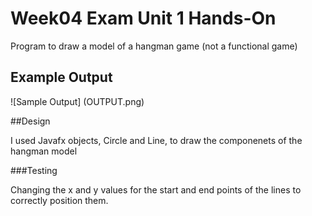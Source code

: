 # Week04 Exam Unit 1 Hands-On

Program to draw a model of a hangman game (not a functional game)

## Example Output

![Sample Output] (OUTPUT.png)

##Design

I used Javafx objects, Circle and Line, to draw the componenets of the hangman model

###Testing

Changing the x and y values for the start and end points of the lines to correctly position them.

